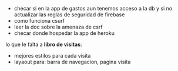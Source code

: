 - checar si en la app de gastos aun tenemos acceso a la db y si no actualizar las reglas de seguridad de firebase
- como funciona csurf
- leer la doc sobre la amenaza de csrf
- checar donde hospedar la app de heroku

lo que le falta a **libro de visitas**:
- mejores estilos para cada visita
- layaout para: barra de navegacion, pagina visita
